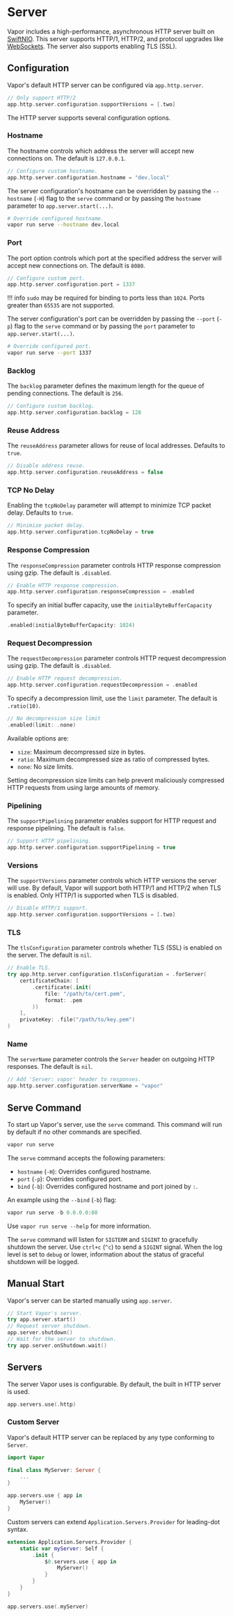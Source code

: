 # Server

Vapor includes a high-performance, asynchronous HTTP server built on [SwiftNIO](https://github.com/apple/swift-nio). This server supports HTTP/1, HTTP/2, and protocol upgrades like [WebSockets](websockets.md). The server also supports enabling TLS (SSL).

## Configuration

Vapor's default HTTP server can be configured via `app.http.server`. 

```swift
// Only support HTTP/2
app.http.server.configuration.supportVersions = [.two]
```

The HTTP server supports several configuration options. 

### Hostname

The hostname controls which address the server will accept new connections on. The default is `127.0.0.1`.

```swift
// Configure custom hostname.
app.http.server.configuration.hostname = "dev.local"
```

The server configuration's hostname can be overridden by passing the `--hostname` (`-H`) flag to the `serve` command or by passing the `hostname` parameter to `app.server.start(...)`. 

```sh
# Override configured hostname.
vapor run serve --hostname dev.local
```

### Port

The port option controls which port at the specified address the server will accept new connections on. The default is `8080`. 

```swift
// Configure custom port.
app.http.server.configuration.port = 1337
```

!!! info
	`sudo` may be required for binding to ports less than `1024`. Ports greater than `65535` are not supported. 


The server configuration's port can be overridden by passing the `--port` (`-p`) flag to the `serve` command or by passing the `port` parameter to `app.server.start(...)`. 

```sh
# Override configured port.
vapor run serve --port 1337
```

### Backlog

The `backlog` parameter defines the maximum length for the queue of pending connections. The default is `256`.

```swift
// Configure custom backlog.
app.http.server.configuration.backlog = 128
```

### Reuse Address

The `reuseAddress` parameter allows for reuse of local addresses. Defaults to `true`.

```swift
// Disable address reuse.
app.http.server.configuration.reuseAddress = false
```

### TCP No Delay

Enabling the `tcpNoDelay` parameter will attempt to minimize TCP packet delay. Defaults to `true`. 

```swift
// Minimize packet delay.
app.http.server.configuration.tcpNoDelay = true
```

### Response Compression

The `responseCompression` parameter controls HTTP response compression using gzip. The default is `.disabled`.

```swift
// Enable HTTP response compression.
app.http.server.configuration.responseCompression = .enabled
```

To specify an initial buffer capacity, use the `initialByteBufferCapacity` parameter.

```swift
.enabled(initialByteBufferCapacity: 1024)
```

### Request Decompression

The `requestDecompression` parameter controls HTTP request decompression using gzip. The default is `.disabled`.

```swift
// Enable HTTP request decompression.
app.http.server.configuration.requestDecompression = .enabled
```

To specify a decompression limit, use the `limit` parameter. The default is `.ratio(10)`.

```swift
// No decompression size limit
.enabled(limit: .none)
```

Available options are:

- `size`: Maximum decompressed size in bytes.
- `ratio`: Maximum decompressed size as ratio of compressed bytes.
- `none`: No size limits.

Setting decompression size limits can help prevent maliciously compressed HTTP requests from using large amounts of memory.

### Pipelining

The `supportPipelining` parameter enables support for HTTP request and response pipelining. The default is `false`. 

```swift
// Support HTTP pipelining.
app.http.server.configuration.supportPipelining = true
```

### Versions

The `supportVersions` parameter controls which HTTP versions the server will use. By default, Vapor will support both HTTP/1 and HTTP/2 when TLS is enabled. Only HTTP/1 is supported when TLS is disabled. 

```swift
// Disable HTTP/1 support.
app.http.server.configuration.supportVersions = [.two]
```

### TLS

The `tlsConfiguration` parameter controls whether TLS (SSL) is enabled on the server. The default is `nil`. 

```swift
// Enable TLS.
try app.http.server.configuration.tlsConfiguration = .forServer(
    certificateChain: [
        .certificate(.init(
            file: "/path/to/cert.pem",
            format: .pem
        ))
    ],
    privateKey: .file("/path/to/key.pem")
)
```

### Name

The `serverName` parameter controls the `Server` header on outgoing HTTP responses. The default is `nil`.

```swift
// Add 'Server: vapor' header to responses.
app.http.server.configuration.serverName = "vapor"
```

## Serve Command

To start up Vapor's server, use the `serve` command. This command will run by default if no other commands are specified. 

```swift
vapor run serve
```

The `serve` command accepts the following parameters:

- `hostname` (`-H`): Overrides configured hostname.
- `port` (`-p`): Overrides configured port.
- `bind` (`-b`): Overrides configured hostname and port joined by `:`. 

An example using the `--bind` (`-b`) flag:

```swift
vapor run serve -b 0.0.0.0:80
```

Use `vapor run serve --help` for more information.

The `serve` command will listen for `SIGTERM` and `SIGINT` to gracefully shutdown the server. Use `ctrl+c` (`^c`) to send a `SIGINT` signal. When the log level is set to `debug` or lower, information about the status of graceful shutdown will be logged.

## Manual Start

Vapor's server can be started manually using `app.server`.

```swift
// Start Vapor's server.
try app.server.start()
// Request server shutdown.
app.server.shutdown()
// Wait for the server to shutdown.
try app.server.onShutdown.wait()
```

## Servers

The server Vapor uses is configurable. By default, the built in HTTP server is used.

```swift
app.servers.use(.http)
```

### Custom Server

Vapor's default HTTP server can be replaced by any type conforming to `Server`. 

```swift
import Vapor

final class MyServer: Server {
	...
}

app.servers.use { app in
	MyServer()
}
```

Custom servers can extend `Application.Servers.Provider` for leading-dot syntax.

```swift
extension Application.Servers.Provider {
    static var myServer: Self {
        .init {
            $0.servers.use { app in
            	MyServer()
            }
        }
    }
}

app.servers.use(.myServer)
```
